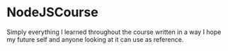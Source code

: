 # NodeJSCourse
Simply everything I learned throughout the course written in a way I hope my future self and anyone looking at it can use as reference.
